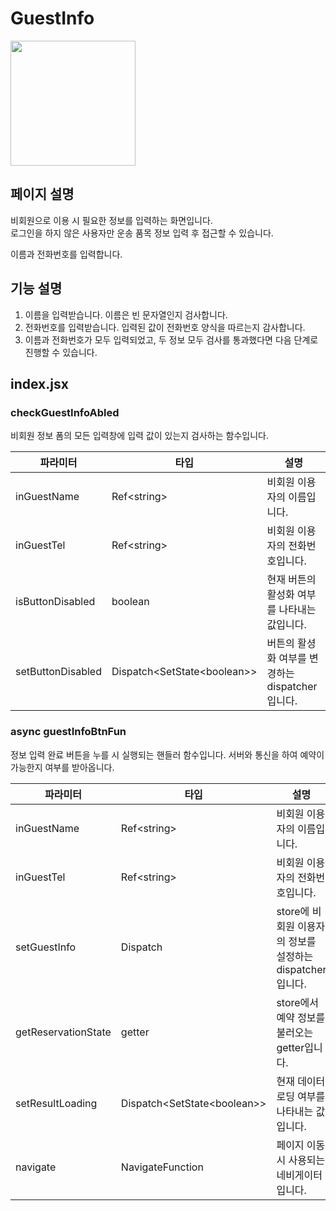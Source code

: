 # GuestInfo

<img width="200" src="https://github.com/softeerbootcamp-3rd/Team4-HansalChai/assets/37495809/db3e4957-2e2f-4d22-b50d-5d92d4bdcc26">

## 페이지 설명
비회원으로 이용 시 필요한 정보를 입력하는 화면입니다.<br/>
로그인을 하지 않은 사용자만 운송 품목 정보 입력 후 접근할 수 있습니다.

이름과 전화번호를 입력합니다.

## 기능 설명
1. 이름을 입력받습니다. 이름은 빈 문자열인지 검사합니다.
2. 전화번호를 입력받습니다. 입력된 값이 전화번호 양식을 따르는지 감사합니다.
3. 이름과 전화번호가 모두 입력되었고, 두 정보 모두 검사를 통과했다면 다음 단계로 진행할 수 있습니다.


## index.jsx

### checkGuestInfoAbled
비회원 정보 폼의 모든 입력창에 입력 값이 있는지 검사하는 함수입니다.

| 파라미터 | 타입 | 설명 |
|-------|-----|-----|
| inGuestName | Ref\<string\> | 비회원 이용자의 이름입니다. |
| inGuestTel | Ref\<string\> | 비회원 이용자의 전화번호입니다. |
| isButtonDisabled | boolean | 현재 버튼의 활성화 여부를 나타내는 값입니다. |
| setButtonDisabled | Dispatch\<SetState\<boolean\>\> | 버튼의 활셩화 여부를 변경하는 dispatcher입니다. |

### async guestInfoBtnFun
정보 입력 완료 버튼을 누를 시 실행되는 핸들러 함수입니다.
서버와 통신을 하여 예약이 가능한지 여부를 받아옵니다.

| 파라미터 | 타입 | 설명 |
|-------|-----|-----|
| inGuestName | Ref\<string\> | 비회원 이용자의 이름입니다. |
| inGuestTel | Ref\<string\> | 비회원 이용자의 전화번호입니다. |
| setGuestInfo | Dispatch | store에 비회원 이용자의 정보를 설정하는 dispatcher입니다. |
| getReservationState | getter | store에서 예약 정보를 불러오는 getter입니다. |
| setResultLoading | Dispatch\<SetState\<boolean\>\> | 현재 데이터 로딩 여부를 나타내는 값입니다. |
| navigate | NavigateFunction | 페이지 이동 시 사용되는 네비게이터입니다. |